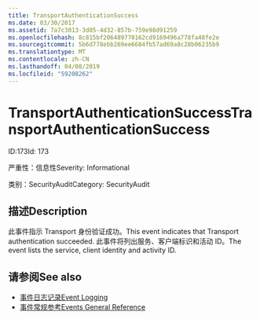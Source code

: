 ```yaml
---
title: TransportAuthenticationSuccess
ms.date: 03/30/2017
ms.assetid: 7a7c3013-3d05-4d32-857b-759e98d91259
ms.openlocfilehash: 8c815bf206489770162cd9169496a778fa48fe2e
ms.sourcegitcommit: 5b6d778ebb269ee6684fb57ad69a8c28b06235b9
ms.translationtype: MT
ms.contentlocale: zh-CN
ms.lasthandoff: 04/08/2019
ms.locfileid: "59208262"
---
```

# <a name="transportauthenticationsuccess"></a><span data-ttu-id="7ae12-102">TransportAuthenticationSuccess</span><span class="sxs-lookup"><span data-stu-id="7ae12-102">TransportAuthenticationSuccess</span></span>
<span data-ttu-id="7ae12-103">ID:173</span><span class="sxs-lookup"><span data-stu-id="7ae12-103">Id: 173</span></span>  
  
 <span data-ttu-id="7ae12-104">严重性：信息性</span><span class="sxs-lookup"><span data-stu-id="7ae12-104">Severity: Informational</span></span>  
  
 <span data-ttu-id="7ae12-105">类别：SecurityAudit</span><span class="sxs-lookup"><span data-stu-id="7ae12-105">Category: SecurityAudit</span></span>  
  
## <a name="description"></a><span data-ttu-id="7ae12-106">描述</span><span class="sxs-lookup"><span data-stu-id="7ae12-106">Description</span></span>  
 <span data-ttu-id="7ae12-107">此事件指示 Transport 身份验证成功。</span><span class="sxs-lookup"><span data-stu-id="7ae12-107">This event indicates that Transport authentication succeeded.</span></span> <span data-ttu-id="7ae12-108">此事件将列出服务、客户端标识和活动 ID。</span><span class="sxs-lookup"><span data-stu-id="7ae12-108">The event lists the service, client identity and activity ID.</span></span>  
  
## <a name="see-also"></a><span data-ttu-id="7ae12-109">请参阅</span><span class="sxs-lookup"><span data-stu-id="7ae12-109">See also</span></span>

- [<span data-ttu-id="7ae12-110">事件日志记录</span><span class="sxs-lookup"><span data-stu-id="7ae12-110">Event Logging</span></span>](../../../../../docs/framework/wcf/diagnostics/event-logging/index.md)
- [<span data-ttu-id="7ae12-111">事件常规参考</span><span class="sxs-lookup"><span data-stu-id="7ae12-111">Events General Reference</span></span>](../../../../../docs/framework/wcf/diagnostics/event-logging/events-general-reference.md)
